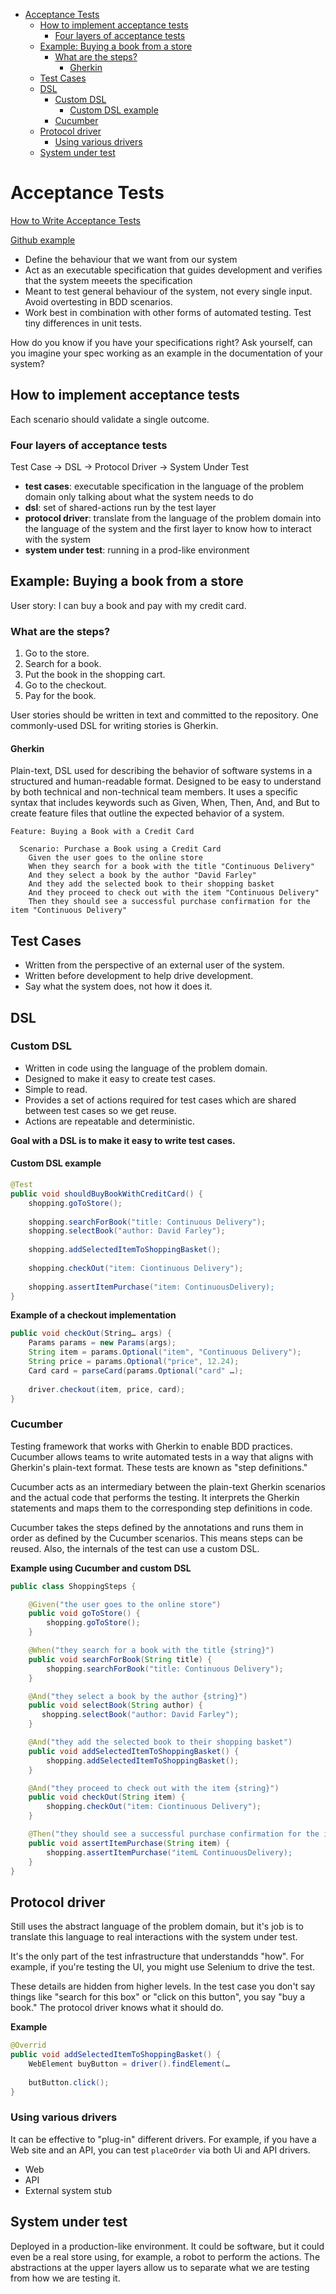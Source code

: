 - [Acceptance Tests](#acceptance-tests)
  - [How to implement acceptance tests](#how-to-implement-acceptance-tests)
    - [Four layers of acceptance tests](#four-layers-of-acceptance-tests)
  - [Example: Buying a book from a store](#example-buying-a-book-from-a-store)
    - [What are the steps?](#what-are-the-steps)
      - [Gherkin](#gherkin)
  - [Test Cases](#test-cases)
  - [DSL](#dsl)
    - [Custom DSL](#custom-dsl)
      - [Custom DSL example](#custom-dsl-example)
    - [Cucumber](#cucumber)
  - [Protocol driver](#protocol-driver)
    - [Using various drivers](#using-various-drivers)
  - [System under test](#system-under-test)

# Acceptance Tests

[How to Write Acceptance Tests](https://www.youtube.com/watch?v=JDD5EEJgpHU)

[Github example](https://github.com/davef77/acceptance-testing/tree/master)

* Define the behaviour that we want from our system
* Act as an executable specification that guides development and verifies that the system meeets the specification
* Meant to test general behaviour of the system, not every single input. Avoid overtesting in BDD scenarios.
* Work best in combination with other forms of automated testing. Test tiny differences in unit tests.

How do you know if you have your specifications right? Ask yourself, can you imagine your spec working as an example in the documentation of your system?

## How to implement acceptance tests

Each scenario should validate a single outcome.

### Four layers of acceptance tests

Test Case -> DSL -> Protocol Driver -> System Under Test

* **test cases**: executable specification in the language of the problem domain only talking about what the system needs to do
* **dsl**: set of shared-actions run by the test layer
* **protocol driver**: translate from the language of the problem domain into the language of the system and the first layer to know how to interact with the system
* **system under test**: running in a prod-like environment

## Example: Buying a book from a store

User story: I can buy a book and pay with my credit card.

### What are the steps?
1. Go to the store.
2. Search for a book.
3. Put the book in the shopping cart.
4. Go to the checkout.
5. Pay for the book.

User stories should be written in text and committed to the repository. One commonly-used DSL for writing stories is Gherkin.

#### Gherkin

Plain-text, DSL used for describing the behavior of software systems in a structured and human-readable format. Designed to be easy to understand by both technical and non-technical team members. It uses a specific syntax that includes keywords such as Given, When, Then, And, and But to create feature files that outline the expected behavior of a system.

```
Feature: Buying a Book with a Credit Card

  Scenario: Purchase a Book using a Credit Card
    Given the user goes to the online store
    When they search for a book with the title "Continuous Delivery"
    And they select a book by the author "David Farley"
    And they add the selected book to their shopping basket
    And they proceed to check out with the item "Continuous Delivery"
    Then they should see a successful purchase confirmation for the item "Continuous Delivery"

```

## Test Cases

* Written from the perspective of an external user of the system. 
* Written before development to help drive development.
* Say what the system does, not how it does it.


## DSL

### Custom DSL

* Written in code using the language of the problem domain.
* Designed to make it easy to create test cases.
* Simple to read.
* Provides a set of actions required for test cases which are shared between test cases so we get reuse.
* Actions are repeatable and deterministic.

**Goal with a DSL is to make it easy to write test cases.**

#### Custom DSL example

```java
@Test
public void shouldBuyBookWithCreditCard() {
	shopping.goToStore();
	
	shopping.searchForBook("title: Continuous Delivery");
	shopping.selectBook("author: David Farley");
	
	shopping.addSelectedItemToShoppingBasket();
	
	shopping.checkOut("item: Ciontinuous Delivery");
	
	shopping.assertItemPurchase("item: ContinuousDelivery);
}
```

**Example of a checkout implementation**
```java
public void checkOut(String… args) {
	Params params = new Params(args);
	String item = params.Optional("item", "Continuous Delivery");
	String price = params.Optional("price", 12.24);
	Card card = parseCard(params.Optional("card" …);
	
	driver.checkout(item, price, card);
}	
```

### Cucumber

Testing framework that works with Gherkin to enable BDD practices. Cucumber allows teams to write automated tests in a way that aligns with Gherkin's plain-text format. These tests are known as "step definitions."

Cucumber acts as an intermediary between the plain-text Gherkin scenarios and the actual code that performs the testing. It interprets the Gherkin statements and maps them to the corresponding step definitions in code.

Cucumber takes the steps defined by the annotations and runs them in order as defined by the Cucumber scenarios. This means steps can be reused. Also, the internals of the test can use a custom DSL.

**Example using Cucumber and custom DSL**
```java
public class ShoppingSteps {

    @Given("the user goes to the online store")
    public void goToStore() {
		shopping.goToStore();
    }

    @When("they search for a book with the title {string}")
    public void searchForBook(String title) {
		shopping.searchForBook("title: Continuous Delivery");
    }

    @And("they select a book by the author {string}")
    public void selectBook(String author) {
       shopping.selectBook("author: David Farley");
    }

    @And("they add the selected book to their shopping basket")
    public void addSelectedItemToShoppingBasket() {
        shopping.addSelectedItemToShoppingBasket();
    }

    @And("they proceed to check out with the item {string}")
    public void checkOut(String item) {
        shopping.checkOut("item: Ciontinuous Delivery");
    }

    @Then("they should see a successful purchase confirmation for the item {string}")
    public void assertItemPurchase(String item) {
        shopping.assertItemPurchase("itemL ContinuousDelivery);
    }
}
```

## Protocol driver

Still uses the abstract language of the problem domain, but it's job is to translate this language to real interactions with the system under test.

It's the only part of the test infrastructure that understandds "how". For example, if you're testing the UI, you might use Selenium to drive the test.

These details are hidden from higher levels. In the test case you don't say things like "search for this box" or "click on this button", you say "buy a book." The protocol driver knows what it should do.

**Example**

```java
@Overrid
public void addSelectedItemToShoppingBasket() {
	WebElement buyButton = driver().findElement(…
	
	butButton.click();
}
```

### Using various drivers

It can be effective to "plug-in" different drivers. For example, if you have a Web site and an API, you can test `placeOrder` via both Ui and API drivers.

* Web
* API
* External system stub

## System under test

Deployed in a production-like environment. It could be software, but it could even be a real store using, for example, a robot to perform the actions. The abstractions at the upper layers allow us to separate what we are testing from how we are testing it.
